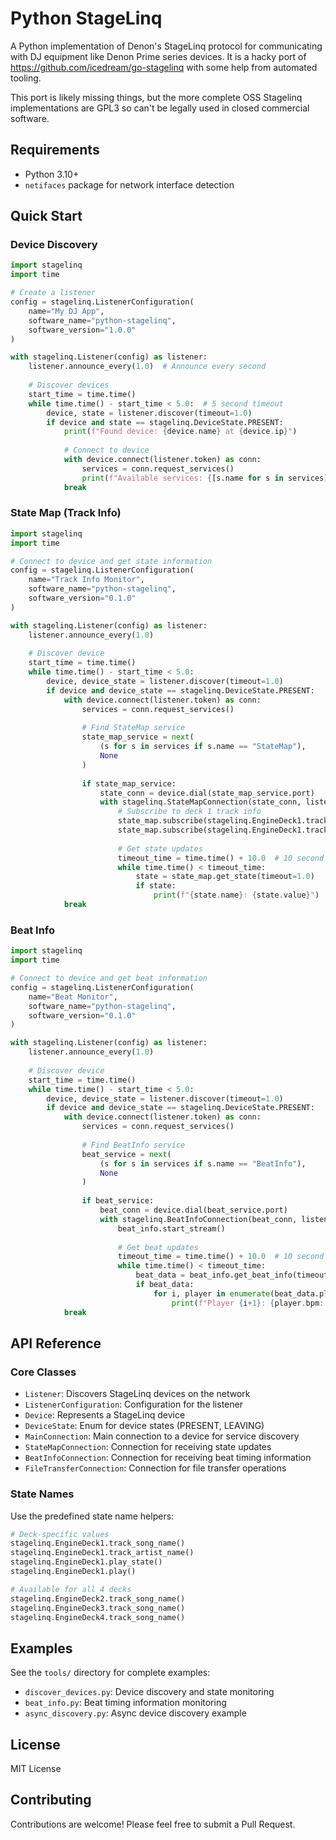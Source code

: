# Python StageLinq

A Python implementation of Denon's StageLinq protocol for communicating with DJ equipment like Denon Prime series devices.
It is a hacky port of https://github.com/icedream/go-stagelinq with some help from automated tooling.

This port is likely missing things, but the more complete OSS Stagelinq implementations are GPL3 so can't
be legally used in closed commercial software.

## Requirements

- Python 3.10+
- `netifaces` package for network interface detection

## Quick Start

### Device Discovery

```python
import stagelinq
import time

# Create a listener
config = stagelinq.ListenerConfiguration(
    name="My DJ App",
    software_name="python-stagelinq",
    software_version="1.0.0"
)

with stagelinq.Listener(config) as listener:
    listener.announce_every(1.0)  # Announce every second
    
    # Discover devices
    start_time = time.time()
    while time.time() - start_time < 5.0:  # 5 second timeout
        device, state = listener.discover(timeout=1.0)
        if device and state == stagelinq.DeviceState.PRESENT:
            print(f"Found device: {device.name} at {device.ip}")
            
            # Connect to device
            with device.connect(listener.token) as conn:
                services = conn.request_services()
                print(f"Available services: {[s.name for s in services]}")
            break
```

### State Map (Track Info)

```python
import stagelinq
import time

# Connect to device and get state information
config = stagelinq.ListenerConfiguration(
    name="Track Info Monitor",
    software_name="python-stagelinq",
    software_version="0.1.0"
)

with stagelinq.Listener(config) as listener:
    listener.announce_every(1.0)
    
    # Discover device
    start_time = time.time()
    while time.time() - start_time < 5.0:
        device, device_state = listener.discover(timeout=1.0)
        if device and device_state == stagelinq.DeviceState.PRESENT:
            with device.connect(listener.token) as conn:
                services = conn.request_services()
                
                # Find StateMap service
                state_map_service = next(
                    (s for s in services if s.name == "StateMap"), 
                    None
                )
                
                if state_map_service:
                    state_conn = device.dial(state_map_service.port)
                    with stagelinq.StateMapConnection(state_conn, listener.token) as state_map:
                        # Subscribe to deck 1 track info
                        state_map.subscribe(stagelinq.EngineDeck1.track_song_name())
                        state_map.subscribe(stagelinq.EngineDeck1.track_artist_name())
                        
                        # Get state updates
                        timeout_time = time.time() + 10.0  # 10 second timeout
                        while time.time() < timeout_time:
                            state = state_map.get_state(timeout=1.0)
                            if state:
                                print(f"{state.name}: {state.value}")
            break
```

### Beat Info

```python
import stagelinq
import time

# Connect to device and get beat information
config = stagelinq.ListenerConfiguration(
    name="Beat Monitor",
    software_name="python-stagelinq",
    software_version="0.1.0"
)

with stagelinq.Listener(config) as listener:
    listener.announce_every(1.0)
    
    # Discover device
    start_time = time.time()
    while time.time() - start_time < 5.0:
        device, device_state = listener.discover(timeout=1.0)
        if device and device_state == stagelinq.DeviceState.PRESENT:
            with device.connect(listener.token) as conn:
                services = conn.request_services()
                
                # Find BeatInfo service
                beat_service = next(
                    (s for s in services if s.name == "BeatInfo"), 
                    None
                )
                
                if beat_service:
                    beat_conn = device.dial(beat_service.port)
                    with stagelinq.BeatInfoConnection(beat_conn, listener.token) as beat_info:
                        beat_info.start_stream()
                        
                        # Get beat updates
                        timeout_time = time.time() + 10.0  # 10 second timeout
                        while time.time() < timeout_time:
                            beat_data = beat_info.get_beat_info(timeout=1.0)
                            if beat_data:
                                for i, player in enumerate(beat_data.players):
                                    print(f"Player {i+1}: {player.bpm:.1f} BPM, Beat {player.beat:.2f}")
            break
```

## API Reference

### Core Classes

- `Listener`: Discovers StageLinq devices on the network
- `ListenerConfiguration`: Configuration for the listener
- `Device`: Represents a StageLinq device
- `DeviceState`: Enum for device states (PRESENT, LEAVING)
- `MainConnection`: Main connection to a device for service discovery
- `StateMapConnection`: Connection for receiving state updates
- `BeatInfoConnection`: Connection for receiving beat timing information
- `FileTransferConnection`: Connection for file transfer operations

### State Names

Use the predefined state name helpers:

```python
# Deck-specific values
stagelinq.EngineDeck1.track_song_name()
stagelinq.EngineDeck1.track_artist_name()
stagelinq.EngineDeck1.play_state()
stagelinq.EngineDeck1.play()

# Available for all 4 decks
stagelinq.EngineDeck2.track_song_name()
stagelinq.EngineDeck3.track_song_name()
stagelinq.EngineDeck4.track_song_name()
```

## Examples

See the `tools/` directory for complete examples:

- `discover_devices.py`: Device discovery and state monitoring
- `beat_info.py`: Beat timing information monitoring
- `async_discovery.py`: Async device discovery example

## License

MIT License

## Contributing

Contributions are welcome! Please feel free to submit a Pull Request.
